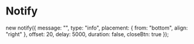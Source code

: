 # Notify

new notify({
	message: "",
	type: "info",
	placement: {
		from: "bottom",
		align: "right"
	},
	offset: 20,
	delay: 5000,
	duration: false,
	closeBtn: true
});
